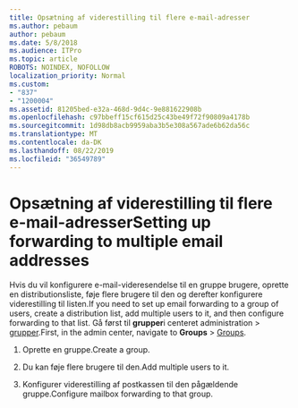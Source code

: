 ```yaml
---
title: Opsætning af viderestilling til flere e-mail-adresser
ms.author: pebaum
author: pebaum
ms.date: 5/8/2018
ms.audience: ITPro
ms.topic: article
ROBOTS: NOINDEX, NOFOLLOW
localization_priority: Normal
ms.custom:
- "837"
- "1200004"
ms.assetid: 81205bed-e32a-468d-9d4c-9e881622908b
ms.openlocfilehash: c97bbeff15cf615d25c43be49f72f90809a4178b
ms.sourcegitcommit: 1d98db8acb9959aba3b5e308a567ade6b62da56c
ms.translationtype: MT
ms.contentlocale: da-DK
ms.lasthandoff: 08/22/2019
ms.locfileid: "36549789"
---
```

# <a name="setting-up-forwarding-to-multiple-email-addresses"></a><span data-ttu-id="d0b10-102">Opsætning af viderestilling til flere e-mail-adresser</span><span class="sxs-lookup"><span data-stu-id="d0b10-102">Setting up forwarding to multiple email addresses</span></span>

<span data-ttu-id="d0b10-103">Hvis du vil konfigurere e-mail-videresendelse til en gruppe brugere, oprette en distributionsliste, føje flere brugere til den og derefter konfigurere viderestilling til listen.</span><span class="sxs-lookup"><span data-stu-id="d0b10-103">If you need to set up email forwarding to a group of users, create a distribution list, add multiple users to it, and then configure forwarding to that list.</span></span> <span data-ttu-id="d0b10-104">Gå først til **grupper**i centeret administration > [grupper](https://portal.office.com/adminportal/home#/groups).</span><span class="sxs-lookup"><span data-stu-id="d0b10-104">First, in the admin center, navigate to **Groups** > [Groups](https://portal.office.com/adminportal/home#/groups).</span></span>
  
1. <span data-ttu-id="d0b10-105">Oprette en gruppe.</span><span class="sxs-lookup"><span data-stu-id="d0b10-105">Create a group.</span></span>

2. <span data-ttu-id="d0b10-106">Du kan føje flere brugere til den.</span><span class="sxs-lookup"><span data-stu-id="d0b10-106">Add multiple users to it.</span></span>

3. <span data-ttu-id="d0b10-107">Konfigurer viderestilling af postkassen til den pågældende gruppe.</span><span class="sxs-lookup"><span data-stu-id="d0b10-107">Configure mailbox forwarding to that group.</span></span>
